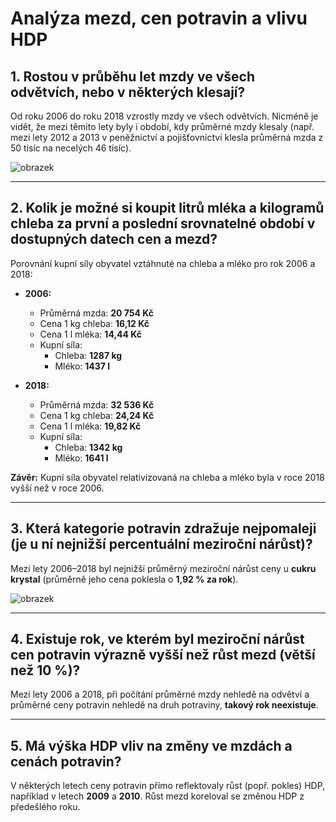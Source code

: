 # Analýza mezd, cen potravin a vlivu HDP

## 1. Rostou v průběhu let mzdy ve všech odvětvích, nebo v některých klesají?

Od roku 2006 do roku 2018 vzrostly mzdy ve všech odvětvích. Nicméně je vidět, že mezi těmito lety byly i období, kdy průměrné mzdy klesaly (např. mezi lety 2012 a 2013 v peněžnictví a pojišťovnictví klesla průměrná mzda z 50 tisíc na necelých 46 tisíc).

![obrazek](https://github.com/user-attachments/assets/da10367f-4867-40c7-829f-5781b99b3010)

---

## 2. Kolik je možné si koupit litrů mléka a kilogramů chleba za první a poslední srovnatelné období v dostupných datech cen a mezd?

Porovnání kupní síly obyvatel vztáhnuté na chleba a mléko pro rok 2006 a 2018:

- **2006:**
  - Průměrná mzda: **20 754 Kč**
  - Cena 1 kg chleba: **16,12 Kč**
  - Cena 1 l mléka: **14,44 Kč**
  - Kupní síla: 
    - Chleba: **1287 kg**
    - Mléko: **1437 l**

- **2018:**
  - Průměrná mzda: **32 536 Kč**
  - Cena 1 kg chleba: **24,24 Kč**
  - Cena 1 l mléka: **19,82 Kč**
  - Kupní síla:
    - Chleba: **1342 kg**
    - Mléko: **1641 l**

**Závěr:** Kupní síla obyvatel relativizovaná na chleba a mléko byla v roce 2018 vyšší než v roce 2006.

---

## 3. Která kategorie potravin zdražuje nejpomaleji (je u ní nejnižší percentuální meziroční nárůst)?

Mezi lety 2006–2018 byl nejnižší průměrný meziroční nárůst ceny u **cukru krystal** (průměrně jeho cena poklesla o **1,92 % za rok**).

![obrazek](https://github.com/user-attachments/assets/950beef3-ac01-4908-85d4-e4009b21718e)


---

## 4. Existuje rok, ve kterém byl meziroční nárůst cen potravin výrazně vyšší než růst mezd (větší než 10 %)?

Mezi lety 2006 a 2018, při počítání průměrné mzdy nehledě na odvětví a průměrné ceny potravin nehledě na druh potraviny, **takový rok neexistuje**.

---

## 5. Má výška HDP vliv na změny ve mzdách a cenách potravin?

V některých letech ceny potravin přímo reflektovaly růst (popř. pokles) HDP, například v letech **2009** a **2010**. Růst mezd koreloval se změnou HDP z předešlého roku.

